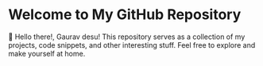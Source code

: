 # Welcome to My GitHub Repository
👋 Hello there!, Gaurav desu!
 This repository serves as a collection of my projects, code snippets, and other interesting stuff. Feel free to explore and make yourself at home.
